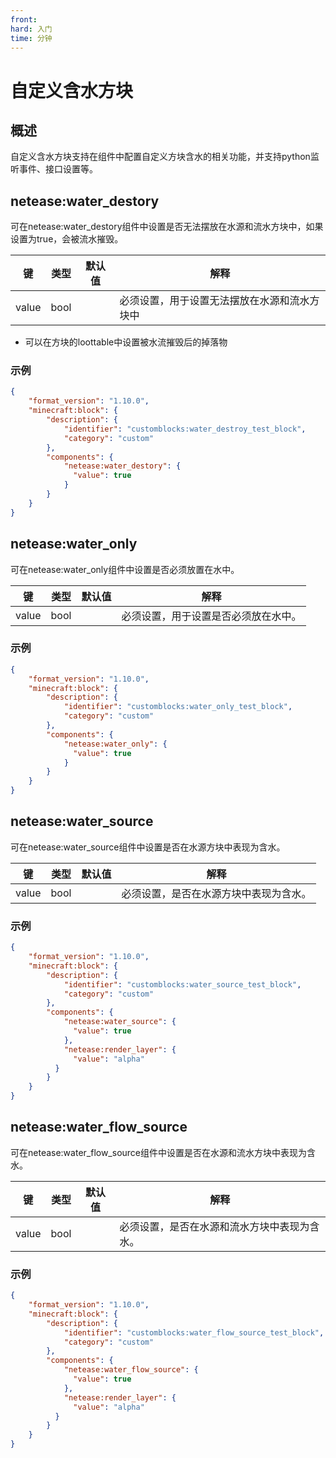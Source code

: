 ```yaml
---
front:
hard: 入门
time: 分钟
---
```

# 自定义含水方块

## 概述

自定义含水方块支持在组件中配置自定义方块含水的相关功能，并支持python监听事件、接口设置等。

## netease:water_destory

可在netease:water_destory组件中设置是否无法摆放在水源和流水方块中，如果设置为true，会被流水摧毁。

| 键    | 类型 | 默认值 | 解释                                         |
| ----- | ---- | ------ | -------------------------------------------- |
| value | bool |        | 必须设置，用于设置无法摆放在水源和流水方块中 |

- 可以在方块的loottable中设置被水流摧毁后的掉落物

### 示例
```json
{
    "format_version": "1.10.0",
    "minecraft:block": {
        "description": {
            "identifier": "customblocks:water_destroy_test_block",
            "category": "custom"
        },
        "components": {
            "netease:water_destory": {
              "value": true
            }
        }
    }
}
```

## netease:water_only

可在netease:water_only组件中设置是否必须放置在水中。

| 键    | 类型 | 默认值 | 解释                                 |
| ----- | ---- | ------ | ------------------------------------ |
| value | bool |        | 必须设置，用于设置是否必须放在水中。 |

### 示例
```json
{
    "format_version": "1.10.0",
    "minecraft:block": {
        "description": {
            "identifier": "customblocks:water_only_test_block",
            "category": "custom"
        },
        "components": {
            "netease:water_only": {
              "value": true
            }
        }
    }
}
```

## netease:water_source

可在netease:water_source组件中设置是否在水源方块中表现为含水。

| 键    | 类型 | 默认值 | 解释                                   |
| ----- | ---- | ------ | -------------------------------------- |
| value | bool |        | 必须设置，是否在水源方块中表现为含水。 |

### 示例
```json
{
    "format_version": "1.10.0",
    "minecraft:block": {
        "description": {
            "identifier": "customblocks:water_source_test_block",
            "category": "custom"
        },
        "components": {
            "netease:water_source": {
              "value": true
            },
            "netease:render_layer": {
              "value": "alpha"
          }
        }
    }
}
```

## netease:water_flow_source

可在netease:water_flow_source组件中设置是否在水源和流水方块中表现为含水。

| 键    | 类型 | 默认值 | 解释                                   |
| ----- | ---- | ------ | -------------------------------------- |
| value | bool |        | 必须设置，是否在水源和流水方块中表现为含水。 |

### 示例
```json
{
    "format_version": "1.10.0",
    "minecraft:block": {
        "description": {
            "identifier": "customblocks:water_flow_source_test_block",
            "category": "custom"
        },
        "components": {
            "netease:water_flow_source": {
              "value": true
            },
            "netease:render_layer": {
              "value": "alpha"
          }
        }
    }
}
```



